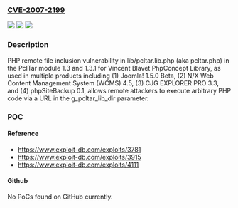 ### [CVE-2007-2199](https://cve.mitre.org/cgi-bin/cvename.cgi?name=CVE-2007-2199)
![](https://img.shields.io/static/v1?label=Product&message=n%2Fa&color=blue)
![](https://img.shields.io/static/v1?label=Version&message=n%2Fa%20&color=brightgreen)
![](https://img.shields.io/static/v1?label=Vulnerability&message=n%2Fa&color=brightgreen)

### Description

PHP remote file inclusion vulnerability in lib/pcltar.lib.php (aka pcltar.php) in the PclTar module 1.3 and 1.3.1 for Vincent Blavet PhpConcept Library, as used in multiple products including (1) Joomla! 1.5.0 Beta, (2) N/X Web Content Management System (WCMS) 4.5, (3) CJG EXPLORER PRO 3.3, and (4) phpSiteBackup 0.1, allows remote attackers to execute arbitrary PHP code via a URL in the g_pcltar_lib_dir parameter.

### POC

#### Reference
- https://www.exploit-db.com/exploits/3781
- https://www.exploit-db.com/exploits/3915
- https://www.exploit-db.com/exploits/4111

#### Github
No PoCs found on GitHub currently.

